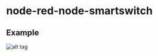 # node-red-node-smartswitch

## Example

![alt tag](https://raw.github.com/scottp/node-red-node-smartswitch/master/example.png)
